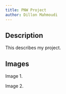 ```yaml
---
title: PNW Project
author: Dillon Mahmoudi
---
```


## Description

This describes my project.

## Images

Image 1. 

Image 2.
